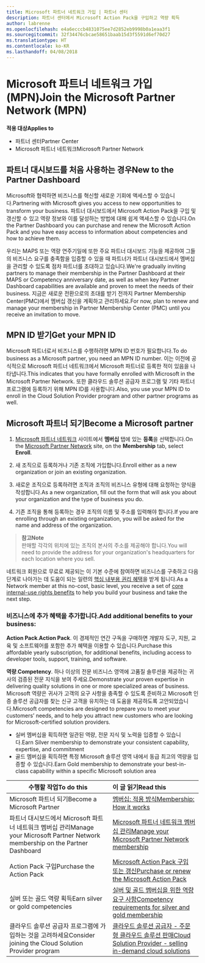 ```yaml
---
title: Microsoft 파트너 네트워크 가입 | 파트너 센터
description: 파트너 센터에서 Microsoft Action Pack을 구입하고 역량 획득
author: labrenne
ms.openlocfilehash: e4a6ecccb4831075ee7d2852eb9998b0a1eaa3f1
ms.sourcegitcommit: 32f34476cbcae58651baab15d3f5591d6ef70d27
ms.translationtype: HT
ms.contentlocale: ko-KR
ms.lasthandoff: 04/08/2018
---
```

# <a name="join-the-microsoft-partner-network-mpn"></a><span data-ttu-id="f163e-103">Microsoft 파트너 네트워크 가입(MPN)</span><span class="sxs-lookup"><span data-stu-id="f163e-103">Join the Microsoft Partner Network (MPN)</span></span>

**<span data-ttu-id="f163e-104">적용 대상</span><span class="sxs-lookup"><span data-stu-id="f163e-104">Applies to</span></span>**

-  <span data-ttu-id="f163e-105">파트너 센터</span><span class="sxs-lookup"><span data-stu-id="f163e-105">Partner Center</span></span>
-  <span data-ttu-id="f163e-106">Microsoft 파트너 네트워크</span><span class="sxs-lookup"><span data-stu-id="f163e-106">Microsoft Partner Network</span></span>

## <a name="new-to-the-partner-dashboard"></a><span data-ttu-id="f163e-107">파트너 대시보드를 처음 사용하는 경우</span><span class="sxs-lookup"><span data-stu-id="f163e-107">New to the Partner Dashboard</span></span>

 <span data-ttu-id="f163e-108">Microsoft와 협력하면 비즈니스를 혁신할 새로운 기회에 액세스할 수 있습니다.</span><span class="sxs-lookup"><span data-stu-id="f163e-108">Partnering with Microsoft gives you access to new opportunities to transform your business.</span></span> <span data-ttu-id="f163e-109">파트너 대시보드에서 Microsoft Action Pack을 구입 및 갱신할 수 있고 역량 정보와 이를 달성하는 방법에 대해 쉽게 액세스할 수 있습니다.</span><span class="sxs-lookup"><span data-stu-id="f163e-109">On the Partner Dashboard you can purchase and renew the Microsoft Action Pack and you have easy access to information about competencies and how to achieve them.</span></span>

 <span data-ttu-id="f163e-110">우리는 MAPS 또는 역량 연주기일에 또한 주요 파트너 대시보드 기능을 제공하여 그들의 비즈니스 요구를 충족함을 입증할 수 있을 때 파트너가 파트너 대시보드에서 멤버십을 관리할 수 있도록 점차 파트너를 초대하고 있습니다.</span><span class="sxs-lookup"><span data-stu-id="f163e-110">We're gradually inviting partners to manage their membership in the Partner Dashboard at their MAPS or Competency anniversary date, as well as when key Partner Dashboard capabilities are available and proven to meet the needs of their business.</span></span>  <span data-ttu-id="f163e-111">지금은 새로운 전환으로의 초대를 받기 전까지 Partner Membership Center(PMC)에서 멤버십 갱신을 계획하고 관리하세요.</span><span class="sxs-lookup"><span data-stu-id="f163e-111">For now, plan to renew and manage your membership in Partner Membership Center (PMC) until you receive an invitation to move.</span></span>

## <a name="get-your-mpn-id"></a><span data-ttu-id="f163e-112">MPN ID 받기</span><span class="sxs-lookup"><span data-stu-id="f163e-112">Get your MPN ID</span></span>

<span data-ttu-id="f163e-113">Microsoft 파트너로서 비즈니스를 수행하려면 MPN ID 번호가 필요합니다.</span><span class="sxs-lookup"><span data-stu-id="f163e-113">To do business as a Microsoft partner, you need an MPN ID number.</span></span> <span data-ttu-id="f163e-114">이는 이전에 공식적으로 Microsoft 파트너 네트워크에서 Microsoft 파트너로 등록한 적이 있음을 나타냅니다.</span><span class="sxs-lookup"><span data-stu-id="f163e-114">This indicates that you have formally enrolled with Microsoft in the Microsoft Partner Network.</span></span> <span data-ttu-id="f163e-115">또한 클라우드 솔루션 공급자 프로그램 및 기타 파트너 프로그램에 등록하기 위해 MPN ID를 사용합니다.</span><span class="sxs-lookup"><span data-stu-id="f163e-115">Also, you use your MPN ID to enroll in the Cloud Solution Provider program and other partner programs as well.</span></span>  

## <a name="become-a-microsoft-partner"></a><span data-ttu-id="f163e-116">Microsoft 파트너 되기</span><span class="sxs-lookup"><span data-stu-id="f163e-116">Become a Microsoft partner</span></span>

1.  <span data-ttu-id="f163e-117">[Microsoft 파트너 네트워크](https://partner.microsoft.com/en-us/membership) 사이트에서 **멤버십** 탭에 있는 **등록**을 선택합니다.</span><span class="sxs-lookup"><span data-stu-id="f163e-117">On the [Microsoft Partner Network](https://partner.microsoft.com/en-us/membership) site, on the **Membership** tab, select **Enroll**.</span></span> 

2.  <span data-ttu-id="f163e-118">새 조직으로 등록하거나 기존 조직에 가입합니다.</span><span class="sxs-lookup"><span data-stu-id="f163e-118">Enroll either as a new organization or join an existing organization.</span></span>

3.  <span data-ttu-id="f163e-119">새로운 조직으로 등록하려면 조직과 조직의 비즈니스 유형에 대해 요청하는 양식을 작성합니다.</span><span class="sxs-lookup"><span data-stu-id="f163e-119">As a new organization, fill out the form that will ask you about your organization and the type of business you do.</span></span>

4.  <span data-ttu-id="f163e-120">기존 조직을 통해 등록하는 경우 조직의 이름 및 주소를 입력해야 합니다.</span><span class="sxs-lookup"><span data-stu-id="f163e-120">If you are enrolling through an existing organization, you will be asked for the name and address of the organization.</span></span>

>**<span data-ttu-id="f163e-121">참고</span><span class="sxs-lookup"><span data-stu-id="f163e-121">Note</span></span>**<br> <span data-ttu-id="f163e-122">판매할 각각의 위치에 있는 조직의 본사의 주소를 제공해야 합니다.</span><span class="sxs-lookup"><span data-stu-id="f163e-122">You will need to provide the address for your organization's headquarters for each location where you sell.</span></span>

<span data-ttu-id="f163e-123">네트워크 회원으로 무료로 제공되는 이 기본 수준에 참여하면 비즈니스를 구축하고 다음 단계로 나아가는 데 도움이 되는 일련의 [핵심 내부용 권리 혜택](https://partner.microsoft.com/membership/core-benefits)을 받게 됩니다.</span><span class="sxs-lookup"><span data-stu-id="f163e-123">As a Network member at this no-cost, basic level, you receive a set of [core internal-use rights benefits](https://partner.microsoft.com/membership/core-benefits) to help you build your business and take the next step.</span></span> 

### <a name="add-additional-benefits-to-your-business"></a><span data-ttu-id="f163e-124">비즈니스에 추가 혜택을 추가합니다.</span><span class="sxs-lookup"><span data-stu-id="f163e-124">Add additional benefits to your business:</span></span> 

<span data-ttu-id="f163e-125">**Action Pack**.</span><span class="sxs-lookup"><span data-stu-id="f163e-125">**Action Pack**.</span></span> <span data-ttu-id="f163e-126">이 경제적인 연간 구독을 구매하면 개발자 도구, 지원, 교육 및 소프트웨어를 포함한 추가 혜택을 이용할 수 있습니다.</span><span class="sxs-lookup"><span data-stu-id="f163e-126">Purchase this affordable yearly subscription, for additional benefits, including access to developer tools, support, training, and software.</span></span>

<span data-ttu-id="f163e-127">**역량**.</span><span class="sxs-lookup"><span data-stu-id="f163e-127">**Competency**.</span></span> <span data-ttu-id="f163e-128">하나 이상의 전문 비즈니스 영역에 고품질 솔루션을 제공하는 귀사의 검증된 전문 지식을 보여 주세요.</span><span class="sxs-lookup"><span data-stu-id="f163e-128">Demonstrate your proven expertise in delivering quality solutions in one or more specialized areas of business.</span></span> <span data-ttu-id="f163e-129">Microsoft 역량은 귀사가 고객의 요구 사항을 충족할 수 있도록 준비하고 Microsoft 인증 솔루션 공급자를 찾는 신규 고객을 유치하는 데 도움을 제공하도록 고안되었습니다.</span><span class="sxs-lookup"><span data-stu-id="f163e-129">Microsoft competencies are designed to prepare you to meet your customers’ needs, and to help you attract new customers who are looking for Microsoft-certified solution providers.</span></span> 

- <span data-ttu-id="f163e-130">실버 멤버십을 획득하면 일관된 역량, 전문 지식 및 노력을 입증할 수 있습니다.</span><span class="sxs-lookup"><span data-stu-id="f163e-130">Earn Silver membership to demonstrate your consistent capability, expertise, and commitment</span></span>
- <span data-ttu-id="f163e-131">골드 멤버십을 획득하면 특정 Microsoft 솔루션 영역 내에서 동급 최고의 역량을 입증할 수 있습니다.</span><span class="sxs-lookup"><span data-stu-id="f163e-131">Earn Gold membership to demonstrate your best-in-class capability within a specific Microsoft solution area</span></span>

|**<span data-ttu-id="f163e-132">수행할 작업</span><span class="sxs-lookup"><span data-stu-id="f163e-132">To do this</span></span>**   |**<span data-ttu-id="f163e-133">이 글 읽기</span><span class="sxs-lookup"><span data-stu-id="f163e-133">Read this</span></span>**   |
|------------------|:---------------|
|<span data-ttu-id="f163e-134">Microsoft 파트너 되기</span><span class="sxs-lookup"><span data-stu-id="f163e-134">Become a Microsoft Partner</span></span>|[<span data-ttu-id="f163e-135">멤버십: 적용 방식</span><span class="sxs-lookup"><span data-stu-id="f163e-135">Membership: How it works</span></span>](https://partner.microsoft.com/membership/how-it-works)|
<span data-ttu-id="f163e-136">파트너 대시보드에서 Microsoft 파트너 네트워크 멤버십 관리</span><span class="sxs-lookup"><span data-stu-id="f163e-136">Manage your Microsoft Partner Network membership on the Partner Dashboard</span></span>   |[<span data-ttu-id="f163e-137">Microsoft 파트너 네트워크 멤버십 관리</span><span class="sxs-lookup"><span data-stu-id="f163e-137">Manage your Microsoft Partner Network membership</span></span>](mpn-overview.md)
|<span data-ttu-id="f163e-138">Action Pack 구입</span><span class="sxs-lookup"><span data-stu-id="f163e-138">Purchase the Action Pack</span></span>   |[<span data-ttu-id="f163e-139">Microsoft Action Pack 구입 또는 갱신</span><span class="sxs-lookup"><span data-stu-id="f163e-139">Purchase or renew the Microsoft Action Pack</span></span>](https://msdn.microsoft.com/partner-center/mpn-get-action-pack)|
|<span data-ttu-id="f163e-140">실버 또는 골드 역량 획득</span><span class="sxs-lookup"><span data-stu-id="f163e-140">Earn silver or gold competencies</span></span>   |[<span data-ttu-id="f163e-141">실버 및 골드 멤버십을 위한 역량 요구 사항</span><span class="sxs-lookup"><span data-stu-id="f163e-141">Competency requirements for silver and gold membership</span></span>](https://msdn.microsoft.com/en-us/partner-center/learn-about-competencies)|
|<span data-ttu-id="f163e-142">클라우드 솔루션 공급자 프로그램에 가입하는 것을 고려하세요</span><span class="sxs-lookup"><span data-stu-id="f163e-142">Consider joining the Cloud Solution Provider program</span></span>|[<span data-ttu-id="f163e-143">클라우드 솔루션 공급자 - 주문형 클라우드 솔루션 판매</span><span class="sxs-lookup"><span data-stu-id="f163e-143">Cloud Solution Provider - selling in-demand cloud solutions</span></span>](csp-overview.md)|
